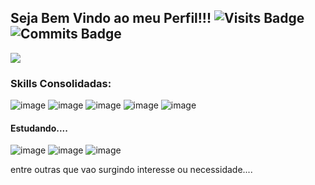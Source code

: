 ## Seja Bem Vindo ao meu Perfil!!! ![Visits Badge](https://badges.pufler.dev/visits/Al3xandreG0mes/Al3xandreG0mes) ![Commits Badge](https://badges.pufler.dev/commits/daily/Al3xandreG0mes)
![](https://holopin.me/al3xandreg0mes)

### Skills Consolidadas:
![image](https://img.shields.io/badge/Django-092E20?style=for-the-badge&logo=django&logoColor=green)
![image](https://img.shields.io/badge/django%20rest-ff1709?style=for-the-badge&logo=django&logoColor=white)
![image](https://img.shields.io/badge/HTML5-E34F26?style=for-the-badge&logo=html5&logoColor=white)
![image](https://img.shields.io/badge/CSS3-1572B6?style=for-the-badge&logo=css3&logoColor=white)
![image](https://img.shields.io/badge/Python-FFD43B?style=for-the-badge&logo=python&logoColor=blue)

#### Estudando....
![image](https://img.shields.io/badge/Kotlin-0095D5?&style=for-the-badge&logo=kotlin&logoColor=white)
![image](https://img.shields.io/badge/JavaScript-323330?style=for-the-badge&logo=javascript&logoColor=F7DF1E)
![image](https://img.shields.io/badge/Java-%23ED8B00.svg?style=for-the-badge&logo=openjdk&logoColor=white)

entre outras que vao surgindo interesse ou necessidade....


